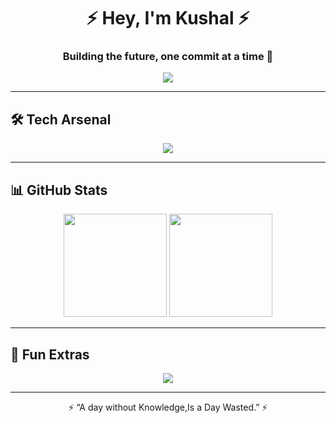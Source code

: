 <!-- Futuristic Header -->
<h1 align="center">⚡ Hey, I'm Kushal ⚡</h1>
<h3 align="center">Building the future, one commit at a time 👾</h3>

<!-- Animated Typing -->
<p align="center">
  <img src="https://readme-typing-svg.herokuapp.com?font=Fira+Code&size=22&pause=1000&color=00F7FF&center=true&vCenter=true&width=600&lines=Full-Stack+Developer;React+%7C+Node+%7C+Express%7C+MongoDB;Eat+Sleep+Code+Repeat;Best+is+Yet+to+Come+%F0%9F%9A%80" />
</p>

---

## 🛠️ Tech Arsenal  

<p align="center">
  <img src="https://skillicons.dev/icons?i=js,ts,react,nodejs,express,mongodb,html,css,tailwind,git,github,vscode" />
</p>

---

## 📊 GitHub Stats  

<p align="center">
  <img src="https://github-readme-stats.vercel.app/api?username=Kushalkush-dev&show_icons=true&theme=tokyonight&hide_border=true&hide=contribs" height="165"/>
  <img src="https://github-readme-streak-stats.herokuapp.com/?user=Kushalkush-dev&theme=tokyonight&hide_border=true" height="165"/>
</p>

---

## 🌌 Fun Extras  



<p align="center">
  <img src="https://github-readme-activity-graph.vercel.app/graph?username=Kushalkush-dev&theme=react-dark&hide_border=true&area=true" />
</p>

---

<p align="center">⚡ “A day without Knowledge,Is a Day Wasted.” ⚡</p>

